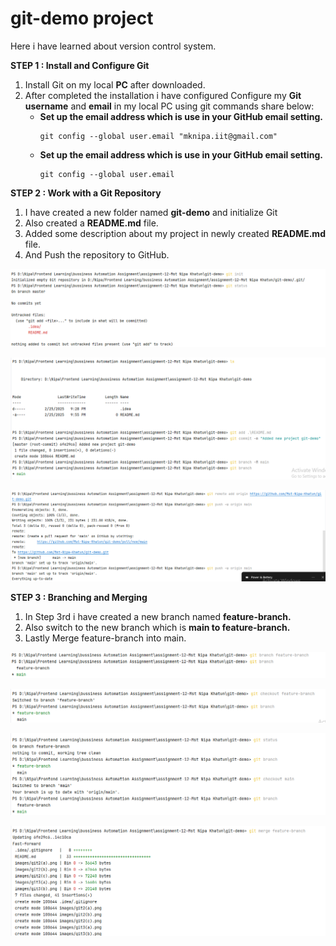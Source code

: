 # git-demo project
Here i have learned about version control system.

**STEP 1 : Install and Configure Git**
   1) Install Git on my local **PC** after downloaded.
   2) After completed the installation i have configured Configure
   my **Git username** and **email** in my local PC using git commands share below:
      * **Set up the email address which is use in your GitHub email setting.**
         ```
        git config --global user.email "mknipa.iit@gmail.com"
        ```
      * **Set up the email address which is use in your GitHub email setting.**
         ```
        git config --global user.email
        ```

**STEP 2 : Work with a Git Repository**
1) I have created a new folder named **git-demo** and initialize Git
2) Also created a **README.md** file.
3) Added some description about my project in newly created **README.md** file.
4) And Push the repository to GitHub.

![git2(a).png](images%2Fgit2%28a%29.png)

![git2(b).png](images%2Fgit2%28b%29.png)

![git2(c).png](images%2Fgit2%28c%29.png)


**STEP 3 : Branching and Merging**
1) In Step 3rd i have created a new branch named **feature-branch.**
2) Also switch to the new branch which is **main to feature-branch.**
3) Lastly Merge feature-branch into main.

![git3(a).png](images%2Fgit3%28a%29.png)

![git3(b).png](images%2Fgit3%28b%29.png)

![git3(c).png](images%2Fgit3%28c%29.png)

![git3(d).png](images%2Fgit3%28d%29.png)
